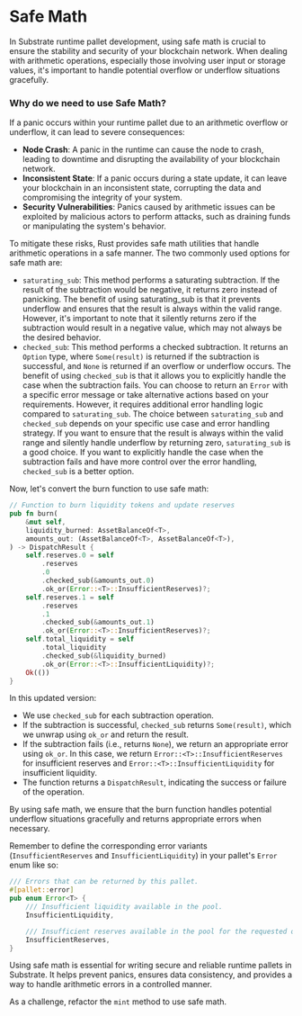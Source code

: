 # Safe Math

In Substrate runtime pallet development, using safe math is crucial to ensure the stability and security of your
blockchain network. When dealing with arithmetic operations, especially those involving user input or storage values,
it's important to handle potential overflow or underflow situations gracefully.

### Why do we need to use Safe Math?

If a panic occurs within your runtime pallet due to an arithmetic overflow or underflow, it can lead to severe
consequences:

- **Node Crash**: A panic in the runtime can cause the node to crash, leading to downtime and disrupting the
  availability of your blockchain network.
- **Inconsistent State**: If a panic occurs during a state update, it can leave your blockchain in an inconsistent
  state, corrupting the data and compromising the integrity of your system.
- **Security Vulnerabilities**: Panics caused by arithmetic issues can be exploited by malicious actors to perform
  attacks, such as draining funds or manipulating the system's behavior.

To mitigate these risks, Rust provides safe math utilities that handle arithmetic operations in a safe manner. The two
commonly used options for safe math are:

- `saturating_sub`: This method performs a saturating subtraction. If the result of the subtraction would be negative,
  it returns zero instead of panicking. The benefit of using saturating_sub is that it prevents underflow and ensures
  that the result is always within the valid range. However, it's important to note that it silently returns zero if the
  subtraction would result in a negative value, which may not always be the desired behavior.
- `checked_sub`: This method performs a checked subtraction. It returns an `Option` type, where `Some(result)` is
  returned if the subtraction is successful, and `None` is returned if an overflow or underflow occurs. The benefit of
  using `checked_sub` is that it allows you to explicitly handle the case when the subtraction fails.
  You can choose to return an `Error` with a specific error message or take alternative actions based on your
  requirements. However, it requires additional error handling logic compared to `saturating_sub`.
  The choice between `saturating_sub` and `checked_sub` depends on your specific use case and error handling strategy.
  If you want to ensure that the result is always within the valid range and silently handle underflow by returning
  zero, `saturating_sub` is a good choice. If you want to explicitly handle the case when the subtraction fails and have
  more control over the error handling, `checked_sub` is a better option.

Now, let's convert the burn function to use safe math:

```rust
// Function to burn liquidity tokens and update reserves
pub fn burn(
    &mut self,
    liquidity_burned: AssetBalanceOf<T>,
    amounts_out: (AssetBalanceOf<T>, AssetBalanceOf<T>),
) -> DispatchResult {
    self.reserves.0 = self
        .reserves
        .0
        .checked_sub(&amounts_out.0)
        .ok_or(Error::<T>::InsufficientReserves)?;
    self.reserves.1 = self
        .reserves
        .1
        .checked_sub(&amounts_out.1)
        .ok_or(Error::<T>::InsufficientReserves)?;
    self.total_liquidity = self
        .total_liquidity
        .checked_sub(&liquidity_burned)
        .ok_or(Error::<T>::InsufficientLiquidity)?;
    Ok(())
}
```

In this updated version:

- We use `checked_sub` for each subtraction operation.
- If the subtraction is successful, `checked_sub` returns `Some(result)`, which we unwrap using `ok_or` and return the
  result.
- If the subtraction fails (i.e., returns `None`), we return an appropriate error using `ok_or`. In this case, we
  return `Error::<T>::InsufficientReserves` for insufficient reserves and `Error::<T>::InsufficientLiquidity` for
  insufficient liquidity.
- The function returns a `DispatchResult`, indicating the success or failure of the operation.

By using safe math, we ensure that the burn function handles potential underflow situations gracefully and returns
appropriate errors when necessary.

Remember to define the corresponding error variants (`InsufficientReserves` and `InsufficientLiquidity`) in your
pallet's `Error` enum like so:

```rust
/// Errors that can be returned by this pallet.
#[pallet::error]
pub enum Error<T> {
    /// Insufficient liquidity available in the pool.
    InsufficientLiquidity,

    /// Insufficient reserves available in the pool for the requested operation.
    InsufficientReserves,
}
```

Using safe math is essential for writing secure and reliable runtime pallets in Substrate. It helps prevent panics,
ensures data consistency, and provides a way to handle arithmetic errors in a controlled manner.

As a challenge, refactor the `mint` method to use safe math.